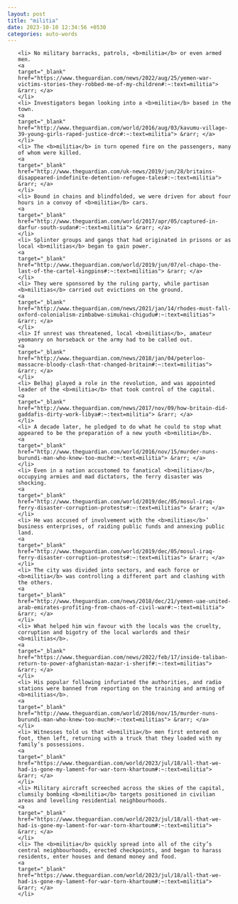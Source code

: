 ```yaml
---
layout: post
title: "militia"
date: 2023-10-10 12:34:56 +0530
categories: auto-words
---
```

<ol>

    <li> No military barracks, patrols, <b>militia</b> or even armed men.
    <a 
    target="_blank" 
    href="https://www.theguardian.com/news/2022/aug/25/yemen-war-victims-stories-they-robbed-me-of-my-children#:~:text=militia"> &rarr; </a>
    </li>
    <li> Investigators began looking into a <b>militia</b> based in the town.
    <a 
    target="_blank" 
    href="http://www.theguardian.com/world/2016/aug/03/kavumu-village-39-young-girls-raped-justice-drc#:~:text=militia"> &rarr; </a>
    </li>
    <li> The <b>militia</b> in turn opened fire on the passengers, many of whom were killed.
    <a 
    target="_blank" 
    href="http://www.theguardian.com/uk-news/2019/jun/28/britains-disappeared-indefinite-detention-refugee-tales#:~:text=militia"> &rarr; </a>
    </li>
    <li> Bound in chains and blindfolded, we were driven for about four hours in a convoy of <b>militia</b> cars.
    <a 
    target="_blank" 
    href="http://www.theguardian.com/world/2017/apr/05/captured-in-darfur-south-sudan#:~:text=militia"> &rarr; </a>
    </li>
    <li> Splinter groups and gangs that had originated in prisons or as local <b>militias</b> began to gain power.
    <a 
    target="_blank" 
    href="http://www.theguardian.com/world/2019/jun/07/el-chapo-the-last-of-the-cartel-kingpins#:~:text=militias"> &rarr; </a>
    </li>
    <li> They were sponsored by the ruling party, while partisan <b>militias</b> carried out evictions on the ground.
    <a 
    target="_blank" 
    href="http://www.theguardian.com/news/2021/jan/14/rhodes-must-fall-oxford-colonialism-zimbabwe-simukai-chigudu#:~:text=militias"> &rarr; </a>
    </li>
    <li> If unrest was threatened, local <b>militias</b>, amateur yeomanry on horseback or the army had to be called out.
    <a 
    target="_blank" 
    href="http://www.theguardian.com/news/2018/jan/04/peterloo-massacre-bloody-clash-that-changed-britain#:~:text=militias"> &rarr; </a>
    </li>
    <li> Belhaj played a role in the revolution, and was appointed leader of the <b>militia</b> that took control of the capital.
    <a 
    target="_blank" 
    href="http://www.theguardian.com/news/2017/nov/09/how-britain-did-gaddafis-dirty-work-libya#:~:text=militia"> &rarr; </a>
    </li>
    <li> A decade later, he pledged to do what he could to stop what appeared to be the preparation of a new youth <b>militia</b>.
    <a 
    target="_blank" 
    href="http://www.theguardian.com/world/2016/nov/15/murder-nuns-burundi-man-who-knew-too-much#:~:text=militia"> &rarr; </a>
    </li>
    <li> Even in a nation accustomed to fanatical <b>militias</b>, occupying armies and mad dictators, the ferry disaster was shocking.
    <a 
    target="_blank" 
    href="http://www.theguardian.com/world/2019/dec/05/mosul-iraq-ferry-disaster-corruption-protests#:~:text=militias"> &rarr; </a>
    </li>
    <li> He was accused of involvement with the <b>militias</b>’ business enterprises, of raiding public funds and annexing public land.
    <a 
    target="_blank" 
    href="http://www.theguardian.com/world/2019/dec/05/mosul-iraq-ferry-disaster-corruption-protests#:~:text=militias"> &rarr; </a>
    </li>
    <li> The city was divided into sectors, and each force or <b>militia</b> was controlling a different part and clashing with the others.
    <a 
    target="_blank" 
    href="http://www.theguardian.com/news/2018/dec/21/yemen-uae-united-arab-emirates-profiting-from-chaos-of-civil-war#:~:text=militia"> &rarr; </a>
    </li>
    <li> What helped him win favour with the locals was the cruelty, corruption and bigotry of the local warlords and their <b>militias</b>.
    <a 
    target="_blank" 
    href="https://www.theguardian.com/news/2022/feb/17/inside-taliban-return-to-power-afghanistan-mazar-i-sherif#:~:text=militias"> &rarr; </a>
    </li>
    <li> His popular following infuriated the authorities, and radio stations were banned from reporting on the training and arming of <b>militias</b>.
    <a 
    target="_blank" 
    href="http://www.theguardian.com/world/2016/nov/15/murder-nuns-burundi-man-who-knew-too-much#:~:text=militias"> &rarr; </a>
    </li>
    <li> Witnesses told us that <b>militia</b> men first entered on foot, then left, returning with a truck that they loaded with my family’s possessions.
    <a 
    target="_blank" 
    href="https://www.theguardian.com/world/2023/jul/18/all-that-we-had-is-gone-my-lament-for-war-torn-khartoum#:~:text=militia"> &rarr; </a>
    </li>
    <li> Military aircraft screeched across the skies of the capital, clumsily bombing <b>militia</b> targets positioned in civilian areas and levelling residential neighbourhoods.
    <a 
    target="_blank" 
    href="https://www.theguardian.com/world/2023/jul/18/all-that-we-had-is-gone-my-lament-for-war-torn-khartoum#:~:text=militia"> &rarr; </a>
    </li>
    <li> The <b>militia</b> quickly spread into all of the city’s central neighbourhoods, erected checkpoints, and began to harass residents, enter houses and demand money and food.
    <a 
    target="_blank" 
    href="https://www.theguardian.com/world/2023/jul/18/all-that-we-had-is-gone-my-lament-for-war-torn-khartoum#:~:text=militia"> &rarr; </a>
    </li>